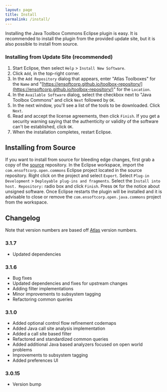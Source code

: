 ```yaml
---
layout: page
title: Install
permalink: /install/
---
```


Installing the Java Toolbox Commons Eclipse plugin is easy.  It is recommended to install the plugin from the provided update site, but it is also possible to install from source.
        
### Installing from Update Site (recommended)
1. Start Eclipse, then select `Help` &gt; `Install New Software`.
2. Click `Add`, in the top-right corner.
3. In the `Add Repository` dialog that appears, enter &quot;Atlas Toolboxes&quot; for the `Name` and &quot;[https://ensoftcorp.github.io/toolbox-repository/](https://ensoftcorp.github.io/toolbox-repository/)&quot; for the `Location`.
4. In the `Available Software` dialog, select the checkbox next to "Java Toolbox Commons" and click `Next` followed by `OK`.
5. In the next window, you'll see a list of the tools to be downloaded. Click `Next`.
6. Read and accept the license agreements, then click `Finish`. If you get a security warning saying that the authenticity or validity of the software can't be established, click `OK`.
7. When the installation completes, restart Eclipse.

## Installing from Source
If you want to install from source for bleeding edge changes, first grab a copy of the [source](https://github.com/EnSoftCorp/java-toolbox-commons) repository. In the Eclipse workspace, import the `com.ensoftcorp.open.commons` Eclipse project located in the source repository.  Right click on the project and select `Export`.  Select `Plug-in Development` &gt; `Deployable plug-ins and fragments`.  Select the `Install into host. Repository:` radio box and click `Finish`.  Press `OK` for the notice about unsigned software.  Once Eclipse restarts the plugin will be installed and it is advisable to close or remove the `com.ensoftcorp.open.java.commons` project from the workspace.

## Changelog
Note that version numbers are based off [Atlas](http://www.ensoftcorp.com/atlas/download/) version numbers.

### 3.1.7
- Updated dependencies

### 3.1.6
- Bug fixes
- Updated dependencies and fixes for upstream changes
- Adding filter implementations
- Minor improvements to subsystem tagging
- Refactoring common queries

### 3.1.0
- Added optional control flow refinement codemaps
- Added Java call site analysis implementation
- Added a call site based filter
- Refactored and standardized common queries
- Added additional Java based analyzers focused on open world problems
- Improvements to subsystem tagging
- Added preferences UI

### 3.0.15
- Version bump